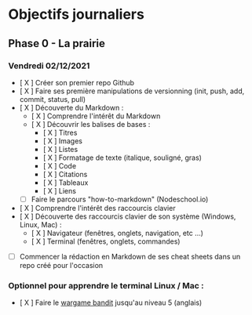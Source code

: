 # Objectifs journaliers

## Phase 0 - La prairie

### Vendredi 02/12/2021


* [ X ] Créer son premier repo Github
* [ X ] Faire ses première manipulations de versionning (init, push, add, commit, status, pull)
* [ X ] Découverte du Markdown : 
  * [ X ] Comprendre l'intérêt du Markdown
  * [ X ] Découvrir les balises de bases : 
    * [ X ] Titres
    * [ X ] Images
    * [ X ] Listes
    * [ X ] Formatage de texte (italique, souligné, gras)
    * [ X ] Code
    * [ X ] Citations
    * [ X ] Tableaux
    * [ X ] Liens
  * [ ] Faire le parcours "how-to-markdown" (Nodeschool.io)
* [ X ] Comprendre l'intérêt des raccourcis clavier
* [ X ] Découverte des raccourcis clavier de son système (Windows, Linux, Mac) : 
  * [ X ] Navigateur (fenêtres, onglets, navigation, etc …)
  * [ X ] Terminal (fenêtres, onglets, commandes)
* [ ] Commencer la rédaction en Markdown de ses cheat sheets dans un repo créé pour l'occasion



### Optionnel pour apprendre le terminal Linux / Mac : 

* [ X ] Faire le [wargame bandit](https://overthewire.org/wargames/bandit/) jusqu'au niveau 5 (anglais)
